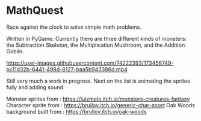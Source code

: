 # MathQuest
 Race against the clock to solve simple math problems.

Written in PyGame. Currently there are three different kinds of monsters: the Subtraction Skeleton, the Multiplication Mushroom, and the Addition Goblin.

https://user-images.githubusercontent.com/74222393/173456749-bc11d32b-6441-498d-8127-baa5b943386d.mp4

Still very much a work in progress. Next on the list is animating the sprites fully and adding sound.

Monster sprites from : https://luizmelo.itch.io/monsters-creatures-fantasy
Character sprite from : https://brullov.itch.io/generic-char-asset
Oak Woods background built from : https://brullov.itch.io/oak-woods
